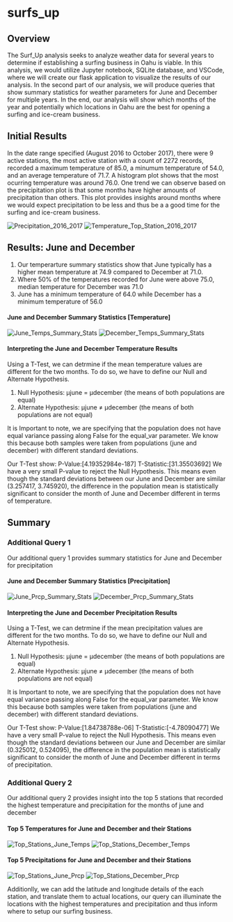 # surfs_up
## Overview
The Surf_Up analysis seeks to analyze weather data for several years to determine if establishing a surfing business in Oahu is viable. In this analysis, we would utilize Jupyter notebook, SQLite database, and VSCode, where we will create our flask application to visualize the results of our analysis.
In the second part of our analysis, we will produce queries that show summary statistics for weather parameters for June and December for multiple years. In the end, our analysis will show which months of the year and potentially which locations in Oahu are the best for opening a surfing and ice-cream business.


## Initial Results
In the date range specified (August 2016 to October 2017), there were 9 active stations, the most active station with a count of 2272 records, recorded a maximum temperature of 85.0, a minumum temperature of 54.0, and an average temperature of 71.7. A histogram plot shows that the most ocurring temperature was around 76.0.
One trend we can observe based on the precipitation plot is that some months have higher amounts of precipitation than others. This plot provides insights around months where we would expect precipitation to be less and thus be a a good time for the surfing and ice-cream business.



![Precipitation_2016_2017](images/precipitation_16_17.png)
![Temperature_Top_Station_2016_2017](images/top_station_temp_16_17.png)


## Results: June and December
1. Our temperarture summary statistics show that June typically has a higher mean temperature at 74.9 compared to December at 71.0.
2. Where 50% of the temperatures recorded for June were above 75.0, median temperature for December was 71.0
3. June has a minimum temperature of 64.0 while December has a minimum temperature of 56.0


#### June and December Summary Statistics [Temperature]
![June_Temps_Summary_Stats](images/june_temps_summary_stats.png)
![December_Temps_Summary_Stats](images/december_temp_summary_stas.png)

#### Interpreting the June and December Temperature Results
Using a T-Test, we can detrmine if the mean temperature values are different for the two months. To do so, we have to define our Null and Alternate Hypothesis.
1. Null Hypothesis: µjune = µdecember (the means of both populations are equal)
2. Alternate Hypothesis: µjune ≠ µdecember (the means of both populations are not equal)

It is Important to note, we are specifying that the population does not have equal variance passing along False for the equal_var parameter. We know this because both samples were taken from populations (june and december) with different standard deviations.

Our T-Test show: P-Value:[4.19352984e-187] T-Statistic:[31.35503692]
We have a very small P-value to reject the Null Hypothesis. This means even though the standard deviations between our June and December are similar (3.257417, 3.745920), the difference in the population mean is statistically significant to consider the month of June and December different in terms of temperature.

## Summary
### Additional Query 1
Our additional query 1 provides summary statistics for June and December for precipitation

#### June and December Summary Statistics [Precipitation]
![June_Prcp_Summary_Stats](images/june_prcp_summay_stats.png)
![December_Prcp_Summary_Stats](images/december_prcp_summary_stats.png)

#### Interpreting the June and December Precipitation Results
Using a T-Test, we can detrmine if the mean precipitation values are different for the two months. To do so, we have to define our Null and Alternate Hypothesis.
1. Null Hypothesis: µjune = µdecember (the means of both populations are equal)
2. Alternate Hypothesis: µjune ≠ µdecember (the means of both populations are not equal)

It is Important to note, we are specifying that the population does not have equal variance passing along False for the equal_var parameter. We know this because both samples were taken from populations (june and december) with different standard deviations.

Our T-Test show: P-Value:[1.84738788e-06] T-Statistic:[-4.78090477]
We have a very small P-value to reject the Null Hypothesis. This means even though the standard deviations between our June and December are similar (0.325012, 0.524095), the difference in the population mean is statistically significant to consider the month of June and December different in terms of precipitation.


### Additional Query 2
Our additional query 2 provides insight into the top 5 stations that recorded the highest temperature and precipitation for the months of june and december

#### Top 5 Temperatures for June and December and their Stations
![Top_Stations_June_Temps](images/top_stations_june_temps.png)
![Top_Stations_December_Temps](images/top_station_december_temps.png)

#### Top 5 Precipitations for June and December and their Stations
![Top_Stations_June_Prcp](images/top_station_june_prcp.png)
![Top_Stations_December_Prcp](images/top_station_december_prcp.png)

Additionlly, we can add the latitude and longitude details of the each station, and translate them to actual locations, our query can illuminate the locations with the highest temperatures and precipitation and thus inform where to setup our surfing business.
